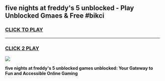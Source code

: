 
## five nights at freddy's 5 unblocked - Play Unblocked Gmaes & Free #bikci
<h3>
<a href="https://news.freeplayer.one?title=five_nights_at_freddy's_5_unblocked&ref=24F">CLICK TO PLAY</a></h3>
<hr>

<h3>
<a href="https://news.freeplayer.one?title=five_nights_at_freddy's_5_unblocked&ref=24F">CLICK 2 PLAY</a>
  
</h3>

<a href="https://news.freeplayer.one?title=five_nights_at_freddy's_5_unblocked&ref=24F/"><img src="https://clearcache.store/games.png"></a>


**five nights at freddy's 5 unblocked games unblocked: Your Gateway to Fun and Accessible Online Gaming**

